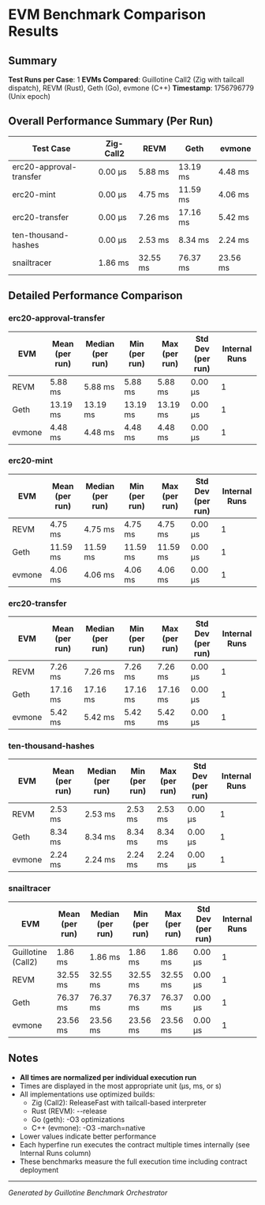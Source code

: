 # EVM Benchmark Comparison Results

## Summary

**Test Runs per Case**: 1
**EVMs Compared**: Guillotine Call2 (Zig with tailcall dispatch), REVM (Rust), Geth (Go), evmone (C++)
**Timestamp**: 1756796779 (Unix epoch)

## Overall Performance Summary (Per Run)

| Test Case | Zig-Call2 | REVM | Geth | evmone |
|-----------|-----------|------|------|--------|
| erc20-approval-transfer   |  0.00 μs |   5.88 ms |  13.19 ms |   4.48 ms |
| erc20-mint                |  0.00 μs |   4.75 ms |  11.59 ms |   4.06 ms |
| erc20-transfer            |  0.00 μs |   7.26 ms |  17.16 ms |   5.42 ms |
| ten-thousand-hashes       |  0.00 μs |   2.53 ms |   8.34 ms |   2.24 ms |
| snailtracer               |   1.86 ms |  32.55 ms |  76.37 ms |  23.56 ms |

## Detailed Performance Comparison

### erc20-approval-transfer

| EVM | Mean (per run) | Median (per run) | Min (per run) | Max (per run) | Std Dev (per run) | Internal Runs |
|-----|----------------|------------------|---------------|---------------|-------------------|---------------|
| REVM        |        5.88 ms |          5.88 ms |       5.88 ms |       5.88 ms |          0.00 μs |             1 |
| Geth        |       13.19 ms |         13.19 ms |      13.19 ms |      13.19 ms |          0.00 μs |             1 |
| evmone      |        4.48 ms |          4.48 ms |       4.48 ms |       4.48 ms |          0.00 μs |             1 |

### erc20-mint

| EVM | Mean (per run) | Median (per run) | Min (per run) | Max (per run) | Std Dev (per run) | Internal Runs |
|-----|----------------|------------------|---------------|---------------|-------------------|---------------|
| REVM        |        4.75 ms |          4.75 ms |       4.75 ms |       4.75 ms |          0.00 μs |             1 |
| Geth        |       11.59 ms |         11.59 ms |      11.59 ms |      11.59 ms |          0.00 μs |             1 |
| evmone      |        4.06 ms |          4.06 ms |       4.06 ms |       4.06 ms |          0.00 μs |             1 |

### erc20-transfer

| EVM | Mean (per run) | Median (per run) | Min (per run) | Max (per run) | Std Dev (per run) | Internal Runs |
|-----|----------------|------------------|---------------|---------------|-------------------|---------------|
| REVM        |        7.26 ms |          7.26 ms |       7.26 ms |       7.26 ms |          0.00 μs |             1 |
| Geth        |       17.16 ms |         17.16 ms |      17.16 ms |      17.16 ms |          0.00 μs |             1 |
| evmone      |        5.42 ms |          5.42 ms |       5.42 ms |       5.42 ms |          0.00 μs |             1 |

### ten-thousand-hashes

| EVM | Mean (per run) | Median (per run) | Min (per run) | Max (per run) | Std Dev (per run) | Internal Runs |
|-----|----------------|------------------|---------------|---------------|-------------------|---------------|
| REVM        |        2.53 ms |          2.53 ms |       2.53 ms |       2.53 ms |          0.00 μs |             1 |
| Geth        |        8.34 ms |          8.34 ms |       8.34 ms |       8.34 ms |          0.00 μs |             1 |
| evmone      |        2.24 ms |          2.24 ms |       2.24 ms |       2.24 ms |          0.00 μs |             1 |

### snailtracer

| EVM | Mean (per run) | Median (per run) | Min (per run) | Max (per run) | Std Dev (per run) | Internal Runs |
|-----|----------------|------------------|---------------|---------------|-------------------|---------------|
| Guillotine (Call2) |        1.86 ms |          1.86 ms |       1.86 ms |       1.86 ms |          0.00 μs |             1 |
| REVM        |       32.55 ms |         32.55 ms |      32.55 ms |      32.55 ms |          0.00 μs |             1 |
| Geth        |       76.37 ms |         76.37 ms |      76.37 ms |      76.37 ms |          0.00 μs |             1 |
| evmone      |       23.56 ms |         23.56 ms |      23.56 ms |      23.56 ms |          0.00 μs |             1 |


## Notes

- **All times are normalized per individual execution run**
- Times are displayed in the most appropriate unit (μs, ms, or s)
- All implementations use optimized builds:
  - Zig (Call2): ReleaseFast with tailcall-based interpreter
  - Rust (REVM): --release
  - Go (geth): -O3 optimizations
  - C++ (evmone): -O3 -march=native
- Lower values indicate better performance
- Each hyperfine run executes the contract multiple times internally (see Internal Runs column)
- These benchmarks measure the full execution time including contract deployment

---

*Generated by Guillotine Benchmark Orchestrator*
